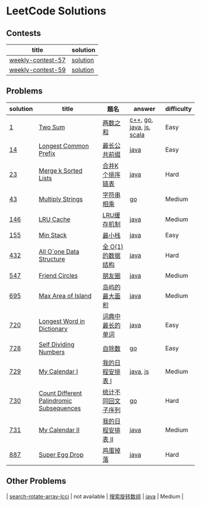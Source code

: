 # LeetCode Solutions

## Contests

| title | solution |
| ----- | -------- |
| [weekly-contest-57](https://leetcode.com/contest/leetcode-weekly-contest-57) | [solution](./contest/weekly-contest-57) |
| [weekly-contest-59](https://leetcode.com/contest/leetcode-weekly-contest-59) | [solution](./contest/weekly-contest-59) |

## Problems

| solution | title | 题名 | answer | difficulty |
| -- | ----- | ---- | -------- | ---------- |
| [1](./problems/1) | [Two Sum](https://leetcode.com/problems/two-sum/) | [两数之和](https://leetcode-cn.com/problems/two-sum/) | [c++](./problems/1/TwoSum.cc), [go](./problems/1/TwoSum.go), [java](./problems/1/TwoSum.java), [js](./problems/1/TwoSum.js), [scala](./problems/1/TwoSum.scala) | Easy |
| [14](./problems/14) | [Longest Common Prefix](https://leetcode.com/problems/longest-common-prefix/) | [最长公共前缀](https://leetcode-cn.com/problems/longest-common-prefix/submissions/) | [java](./problems/14/LongestCommonPrefix.java) | Easy |
| [23](./problems/23) | [Merge k Sorted Lists](https://leetcode.com/problems/merge-k-sorted-lists/) | [合并K个排序链表](https://leetcode-cn.com/problems/merge-k-sorted-lists/) | [java](./problems/23/MergeKSortedLists.java) | Hard |
| [43](./problems/43) | [Multiply Strings](https://leetcode.com/problems/multiply-strings/) | [字符串相乘](https://leetcode-cn.com/problems/multiply-strings/) | [go](./problems/43/MultiplyStrings.go) | Medium |
| [146](./problems/146) | [LRU Cache](https://leetcode.com/problems/lru-cache/) | [LRU缓存机制](https://leetcode-cn.com/problems/lru-cache/) | [java](./problems/146/LRUCache.java) | Medium |
| [155](./problems/155) | [Min Stack](https://leetcode.com/problems/min-stack/) | [最小栈](https://leetcode-cn.com/problems/min-stack/) | [java](./problems/155/MinStack.java) | Easy |
| [432](./problems/432) | [All O\`one Data Structure](https://leetcode.com/problems/all-oone-data-structure/) | [全 O(1) 的数据结构](https://leetcode-cn.com/problems/all-oone-data-structure/) | [java](./problems/432/AllOne.java) | Hard |
| [547](./problems/547) | [Friend Circles](https://leetcode.com/problems/friend-circles/) | [朋友圈](https://leetcode-cn.com/problems/friend-circles/) | [java](./problems/547/FriendCircles.java) | Medium |
| [695](./problems/695) | [Max Area of Island](https://leetcode.com/problems/max-area-of-island/) | [岛屿的最大面积](https://leetcode-cn.com/problems/max-area-of-island/) | [java](./problems/695/MaxAreaofIsland.java) | Medium |
| [720](./problems/720) | [Longest Word in Dictionary](https://leetcode.com/problems/longest-word-in-dictionary/) | [词典中最长的单词](https://leetcode-cn.com/problems/longest-word-in-dictionary/) | [java](./problems/720/LongestWordInDictionary.java) | Easy |
| [728](./problems/728) | [Self Dividing Numbers](https://leetcode.com/problems/self-dividing-numbers/) | [自除数](https://leetcode-cn.com/problems/self-dividing-numbers/) | [go](./problems/728/SelfDividingNumbers.go) | Easy |
| [729](./problems/729) | [My Calendar I](https://leetcode.com/problems/my-calendar-i/) | [我的日程安排表 I](https://leetcode-cn.com/problems/my-calendar-i/) | [java](./problems/729/MyCalendar.java), [js](./problems/729/MyCalendar.js) | Medium |
| [730](./problems/730) | [Count Different Palindromic Subsequences](https://leetcode.com/problems/count-different-palindromic-subsequences/) | [统计不同回文子序列](https://leetcode-cn.com/problems/count-different-palindromic-subsequences/) | [go](./problems/730/CountDifferentPalindromicSubsequences.go) | Hard |
| [731](./problems/731) | [My Calendar II](https://leetcode.com/problems/my-calendar-ii/) | [我的日程安排表 II](https://leetcode-cn.com/problems/my-calendar-ii/) | [java](./problems/731/MyCalendarTwo.java) | Medium |
| [887](./problems/887) | [Super Egg Drop](https://leetcode.com/problems/super-egg-drop/) | [鸡蛋掉落](https://leetcode-cn.com/problems/super-egg-drop/) | [java](./problems/887/SuperEggDrop.java) | Hard |

## Other Problems
| [search-rotate-array-lcci](./problems/search-rotate-array-lcci) | not available | [搜索旋转数组](https://leetcode-cn.com/problems/search-rotate-array-lcci/) | [java](./problems/547/FriendCircles.java) | Medium |
